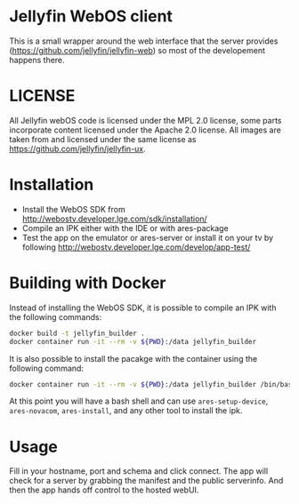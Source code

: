 
# Jellyfin WebOS client
This is a small wrapper around the web interface that the server provides (https://github.com/jellyfin/jellyfin-web) so most of the developement happens there.

# LICENSE
All Jellyfin webOS code is licensed under the MPL 2.0 license, some parts incorporate content licensed under the Apache 2.0 license. All images are taken from and licensed under the same license as https://github.com/jellyfin/jellyfin-ux.

# Installation
- Install the WebOS SDK from http://webostv.developer.lge.com/sdk/installation/
- Compile an IPK either with the IDE or with ares-package
- Test the app on the emulator or ares-server or install it on your tv by following http://webostv.developer.lge.com/develop/app-test/

# Building with Docker
Instead of installing the WebOS SDK, it is possible to compile an IPK with the following commands:

```sh
docker build -t jellyfin_builder .
docker container run -it --rm -v ${PWD}:/data jellyfin_builder
```

It is also possible to install the pacakge with the container using the following command:

```sh
docker container run -it --rm -v ${PWD}:/data jellyfin_builder /bin/bash
```

At this point you will have a bash shell and can use `ares-setup-device`, `ares-novacom`, `ares-install`, and any other tool to install the ipk.

# Usage
Fill in your hostname, port and schema and click connect. The app will check for a server by grabbing the manifest and the public serverinfo.
And then the app hands off control to the hosted webUI.
